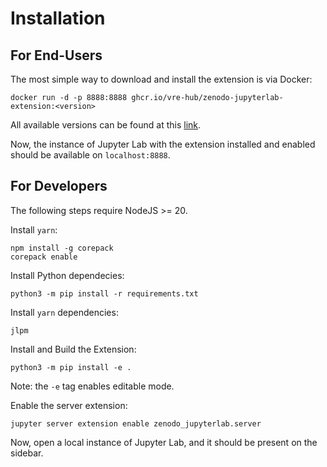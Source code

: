 # Installation

## For End-Users 

The most simple way to download and install the extension is via Docker:
```bash=
docker run -d -p 8888:8888 ghcr.io/vre-hub/zenodo-jupyterlab-extension:<version>
```
All available versions can be found at this [link](https://github.com/vre-hub/zenodo-jupyterlab-extension/pkgs/container/zenodo-jupyterlab-extension).

Now, the instance of Jupyter Lab with the extension installed and enabled should be available on `localhost:8888`.

## For Developers 

The following steps require NodeJS >= 20.

Install `yarn`:
```bash=
npm install -g corepack
corepack enable
```

Install Python dependecies:
```bash=
python3 -m pip install -r requirements.txt
````

Install `yarn` dependencies:
```bash=
jlpm
```

Install and Build the Extension:
```bash=
python3 -m pip install -e .
```
Note: the `-e` tag enables editable mode.

Enable the server extension:
```
jupyter server extension enable zenodo_jupyterlab.server
```

Now, open a local instance of Jupyter Lab, and it should be present on the sidebar.